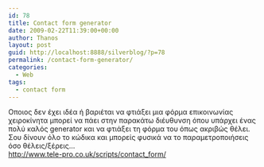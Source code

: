 ```yaml
---
id: 78
title: Contact form generator
date: 2009-02-22T11:39:00+00:00
author: Thanos
layout: post
guid: http://localhost:8888/silverblog/?p=78
permalink: /contact-form-generator/
categories:
  - Web
tags:
  - contact form
---
```

Οποιος δεν έχει ιδέα ή βαριέται να φτιάξει μια φόρμα επικοινωνίας χειροκίνητα μπορεί να πάει στην παρακάτω διέυθυνση όπου υπάρχει ένας πολύ καλός generator και να φτιάξει τη φόρμα του όπως ακριβώς θέλει.  
Σου δίνουν όλο το κώδικα και μπορείς φυσικά να το παραμετροποιήσεις όσο θέλεις/ξέρεις…  
http://www.tele-pro.co.uk/scripts/contact_form/